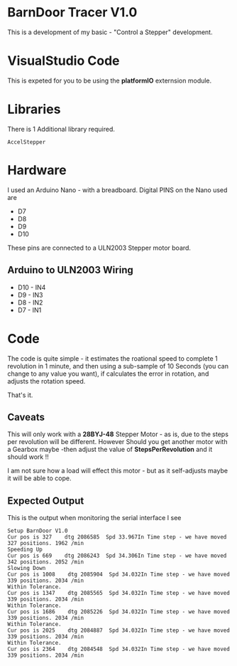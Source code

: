 # BarnDoor Tracer V1.0

This is a development of my basic - "Control a Stepper" development.

# VisualStudio Code 

This is expeted for you to be using the **platformIO** externsion module.

# Libraries

There is 1 Additional library required.

    AccelStepper

# Hardware

I used an Arduino Nano - with a breadboard.
Digital PINS on the Nano used are 

  -  D7
  -  D8
  -  D9
  - D10

These pins are connected to a ULN2003 Stepper motor board.


## Arduino to ULN2003 Wiring

   - D10   - IN4
   -  D9   - IN3
   - D8    - IN2
   - D7    - IN1

# Code

The code is quite simple - it estimates the roational speed to complete 1 revolution in 1 minute, and then using a sub-sample of 10 Seconds (you can change to any value you want), if calculates the error in rotation, and adjusts the rotation speed.

That's it. 

## Caveats 

This will only work with a **28BYJ-48** Stepper Motor - as is, due to the steps per revolution will be different. However Should you get another motor with a Gearbox maybe -then adjust the value of **StepsPerRevolution** and it should work !!

I am not sure how a load will effect this motor - but as it self-adjusts maybe it will be able to cope.


## Expected Output

This is the output when monitoring the serial interface I see


```text
Setup BarnDoor V1.0
Cur pos is 327    dtg 2086585  Spd 33.967In Time step - we have moved 327 positions. 1962 /min
Speeding Up
Cur pos is 669    dtg 2086243  Spd 34.306In Time step - we have moved 342 positions. 2052 /min
Slowing Down
Cur pos is 1008    dtg 2085904  Spd 34.032In Time step - we have moved 339 positions. 2034 /min
Within Tolerance.
Cur pos is 1347    dtg 2085565  Spd 34.032In Time step - we have moved 339 positions. 2034 /min
Within Tolerance.
Cur pos is 1686    dtg 2085226  Spd 34.032In Time step - we have moved 339 positions. 2034 /min
Within Tolerance.
Cur pos is 2025    dtg 2084887  Spd 34.032In Time step - we have moved 339 positions. 2034 /min
Within Tolerance.
Cur pos is 2364    dtg 2084548  Spd 34.032In Time step - we have moved 339 positions. 2034 /min
```

